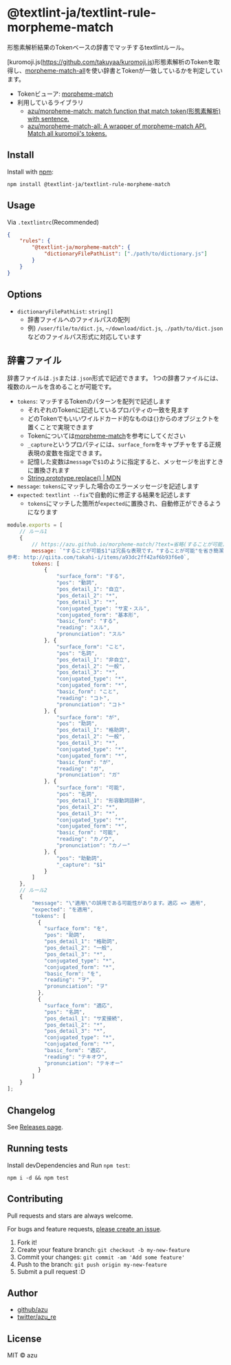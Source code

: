 # @textlint-ja/textlint-rule-morpheme-match

形態素解析結果のTokenベースの辞書でマッチするtextlintルール。

[kuromoji.js(https://github.com/takuyaa/kuromoji.js)形態素解析のTokenを取得し、[morpheme-match-all](https://github.com/azu/morpheme-match-all)を使い辞書とTokenが一致しているかを判定しています。

- Tokenビューア: [morpheme-match](https://azu.github.io/morpheme-match/)
- 利用しているライブラリ
    - [azu/morpheme-match: match function that match token(形態素解析) with sentence.](https://github.com/azu/morpheme-match)
    - [azu/morpheme-match-all: A wrapper of morpheme-match API. Match all kuromoji's tokens.](https://github.com/azu/morpheme-match-all)

## Install

Install with [npm](https://www.npmjs.com/):

    npm install @textlint-ja/textlint-rule-morpheme-match

## Usage

Via `.textlintrc`(Recommended)

```json
{
    "rules": {
        "@textlint-ja/morpheme-match": {
            "dictionaryFilePathList": ["./path/to/dictionary.js"] 
        }
    }
}
```

## Options

- `dictionaryFilePathList`: `string[]`
    - 辞書ファイルへのファイルパスの配列
    - 例) `/user/file/to/dict.js`, `~/download/dict.js`, `./path/to/dict.json` などのファイルパス形式に対応しています
    
## 辞書ファイル

辞書ファイルは`.js`または`.json`形式で記述できます。
1つの辞書ファイルには、複数のルールを含めることが可能です。

- `tokens`: マッチするTokenのパターンを配列で記述します
    - それぞれのTokenに記述しているプロパティの一致を見ます
    - どのTokenでもいいワイルドカード的なものは`{}`からのオブジェクトを置くことで実現できます
    - Tokenについては[morpheme-match](https://azu.github.io/morpheme-match/)を参考にしてください
    - `_capture`というプロパティには、`surface_form`をキャプチャをする正規表現の変数を指定できます。
    - 記憶した変数は`message`で`$1`のように指定すると、メッセージを出すときに置換されます
    - [String.prototype.replace() | MDN](https://developer.mozilla.org/ja/docs/Web/JavaScript/Reference/Global_Objects/String/replace)
- `message`: `tokens`にマッチした場合のエラーメッセージを記述します
- `expected`: `textlint --fix`で自動的に修正する結果を記述します
    - `tokens`にマッチした箇所が`expected`に置換され、自動修正ができるようになります

```js
module.exports = [
    // ルール1
    {
        // https://azu.github.io/morpheme-match/?text=省略(することが可能)。
        message: `"することが可能$1"は冗長な表現です。"することが可能"を省き簡潔な表現にすると文章が明瞭になります。
参考: http://qiita.com/takahi-i/items/a93dc2ff42af6b93f6e0`,
        tokens: [
            {
                "surface_form": "する",
                "pos": "動詞",
                "pos_detail_1": "自立",
                "pos_detail_2": "*",
                "pos_detail_3": "*",
                "conjugated_type": "サ変・スル",
                "conjugated_form": "基本形",
                "basic_form": "する",
                "reading": "スル",
                "pronunciation": "スル"
            }, {
                "surface_form": "こと",
                "pos": "名詞",
                "pos_detail_1": "非自立",
                "pos_detail_2": "一般",
                "pos_detail_3": "*",
                "conjugated_type": "*",
                "conjugated_form": "*",
                "basic_form": "こと",
                "reading": "コト",
                "pronunciation": "コト"
            }, {
                "surface_form": "が",
                "pos": "助詞",
                "pos_detail_1": "格助詞",
                "pos_detail_2": "一般",
                "pos_detail_3": "*",
                "conjugated_type": "*",
                "conjugated_form": "*",
                "basic_form": "が",
                "reading": "ガ",
                "pronunciation": "ガ"
            }, {
                "surface_form": "可能",
                "pos": "名詞",
                "pos_detail_1": "形容動詞語幹",
                "pos_detail_2": "*",
                "pos_detail_3": "*",
                "conjugated_type": "*",
                "conjugated_form": "*",
                "basic_form": "可能",
                "reading": "カノウ",
                "pronunciation": "カノー"
            }, {
                "pos": "助動詞",
                "_capture": "$1"
            }
        ]
    },
    // ルール2
    {
        "message": "\"適用\"の誤用である可能性があります。適応 => 適用",
        "expected": "を適用",
        "tokens": [
          {
            "surface_form": "を",
            "pos": "助詞",
            "pos_detail_1": "格助詞",
            "pos_detail_2": "一般",
            "pos_detail_3": "*",
            "conjugated_type": "*",
            "conjugated_form": "*",
            "basic_form": "を",
            "reading": "ヲ",
            "pronunciation": "ヲ"
          },
          {
            "surface_form": "適応",
            "pos": "名詞",
            "pos_detail_1": "サ変接続",
            "pos_detail_2": "*",
            "pos_detail_3": "*",
            "conjugated_type": "*",
            "conjugated_form": "*",
            "basic_form": "適応",
            "reading": "テキオウ",
            "pronunciation": "テキオー"
          }
        ]
    }
];
```

## Changelog

See [Releases page](https://github.com/textlint-ja/textlint-rule-morpheme-match/releases).

## Running tests

Install devDependencies and Run `npm test`:

    npm i -d && npm test

## Contributing

Pull requests and stars are always welcome.

For bugs and feature requests, [please create an issue](https://github.com/textlint-ja/textlint-rule-morpheme-match/issues).

1. Fork it!
2. Create your feature branch: `git checkout -b my-new-feature`
3. Commit your changes: `git commit -am 'Add some feature'`
4. Push to the branch: `git push origin my-new-feature`
5. Submit a pull request :D

## Author

- [github/azu](https://github.com/azu)
- [twitter/azu_re](https://twitter.com/azu_re)

## License

MIT © azu
